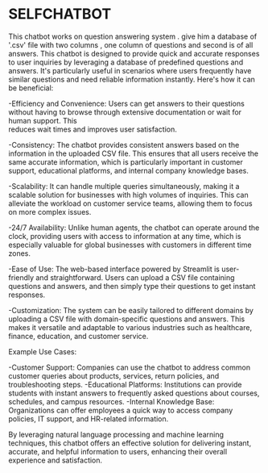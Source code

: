 # SELFCHATBOT

This chatbot works on question answering system . give him a database of '.csv' file with two columns , one column of questions and second is of all answers.
This chatbot is designed to provide quick and accurate responses to user inquiries by leveraging a database of predefined questions and answers. It's particularly useful in scenarios where users frequently have similar questions and need reliable information instantly. Here's how it can be beneficial:

-Efficiency and Convenience: Users can get answers to their questions without having to browse through extensive documentation or wait for human support. This     
                             reduces wait times and improves user satisfaction.

-Consistency: The chatbot provides consistent answers based on the information in the uploaded CSV file. This ensures that all users receive the same accurate 
              information, which is particularly important in customer support, educational platforms, and internal company knowledge bases.

-Scalability: It can handle multiple queries simultaneously, making it a scalable solution for businesses with high volumes of inquiries. This can alleviate the 
              workload on customer service teams, allowing them to focus on more complex issues.

-24/7 Availability: Unlike human agents, the chatbot can operate around the clock, providing users with access to information at any time, which is especially 
                    valuable for global businesses with customers in different time zones.

-Ease of Use: The web-based interface powered by Streamlit is user-friendly and straightforward. Users can upload a CSV file containing questions and answers, and 
              then simply type their questions to get instant responses.

-Customization: The system can be easily tailored to different domains by uploading a CSV file with domain-specific questions and answers. This makes it versatile 
                and adaptable to various industries such as healthcare, finance, education, and customer service.

Example Use Cases:

-Customer Support: Companies can use the chatbot to address common customer queries about products, services, return policies, and troubleshooting steps.
-Educational Platforms: Institutions can provide students with instant answers to frequently asked questions about courses, schedules, and campus resources.
-Internal Knowledge Base: Organizations can offer employees a quick way to access company policies, IT support, and HR-related information.

By leveraging natural language processing and machine learning techniques, this chatbot offers an effective solution for delivering instant, accurate, and helpful information to users, enhancing their overall experience and satisfaction.
